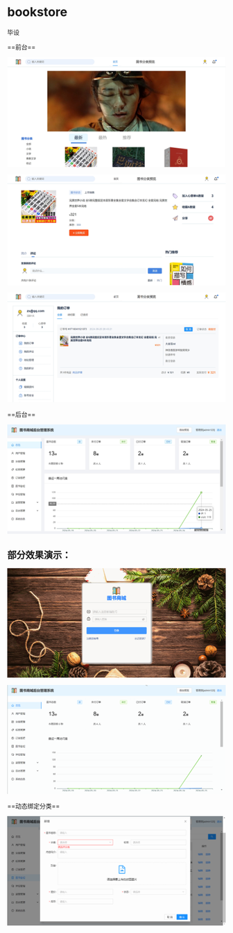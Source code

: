 # bookstore
毕设

==前台==

![](MarkdownImage/1.jpg)

![](MarkdownImage/2.jpg)

![](MarkdownImage/3.jpg)

==后台==

![](MarkdownImage/4.jpg)

## 部分效果演示：

![](MarkdownImage/1.gif)

![](MarkdownImage/2.gif)

==动态绑定分类==

![](MarkdownImage/3.gif)
